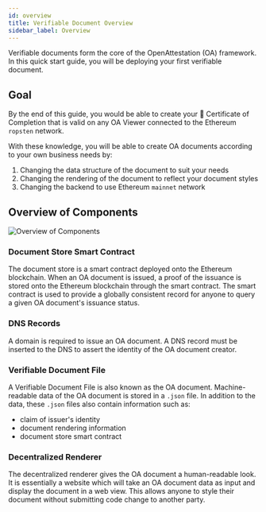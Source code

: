 ```yaml
---
id: overview
title: Verifiable Document Overview
sidebar_label: Overview
---
```


Verifiable documents form the core of the OpenAttestation (OA) framework. In this quick start guide, you will be deploying your first verifiable document.

## Goal

By the end of this guide, you would be able to create your 📜 Certificate of Completion that is valid on any OA Viewer connected to the Ethereum `ropsten` network.

With these knowledge, you will be able to create OA documents according to your own business needs by:

1. Changing the data structure of the document to suit your needs
1. Changing the rendering of the document to reflect your document styles
1. Changing the backend to use Ethereum `mainnet` network

## Overview of Components

![Overview of Components](/docs/verifiable-document/overview/overview.png)

### Document Store Smart Contract

The document store is a smart contract deployed onto the Ethereum blockchain. When an OA document is issued, a proof of the issuance is stored onto the Ethereum blockchain through the smart contract. The smart contract is used to provide a globally consistent record for anyone to query a given OA document's issuance status.

### DNS Records

A domain is required to issue an OA document. A DNS record must be inserted to the DNS to assert the identity of the OA document creator.

### Verifiable Document File

A Verifiable Document File is also known as the OA document. Machine-readable data of the OA document is stored in a `.json` file. In addition to the data, these `.json` files also contain information such as:

- claim of issuer's identity
- document rendering information
- document store smart contract

### Decentralized Renderer

The decentralized renderer gives the OA document a human-readable look. It is essentially a website which will take an OA document data as input and display the document in a web view. This allows anyone to style their document without submitting code change to another party.
